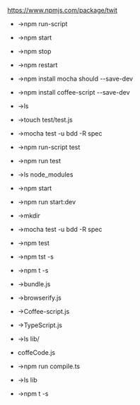 https://www.npmjs.com/package/twit



* ->npm run-script 
* ->npm start
* ->npm stop 
* ->npm restart
* ->npm install mocha should --save-dev
* ->npm install coffee-script --save-dev

* ->ls
* ->touch test/test.js
* ->mocha test -u bdd -R spec
* ->npm run-script test
* ->npm run test
* ->ls node_modules

* ->npm start
* ->npm run start:dev
* ->mkdir 

* ->mocha test -u bdd -R spec
* ->npm test
* ->npm tst -s
* ->npm t -s

* ->bundle.js

* ->browserify.js

* ->Coffee-script.js
* ->TypeScript.js

* ->ls lib/
* coffeCode.js

* ->npm run compile.ts
* ->ls lib
* ->npm t -s
